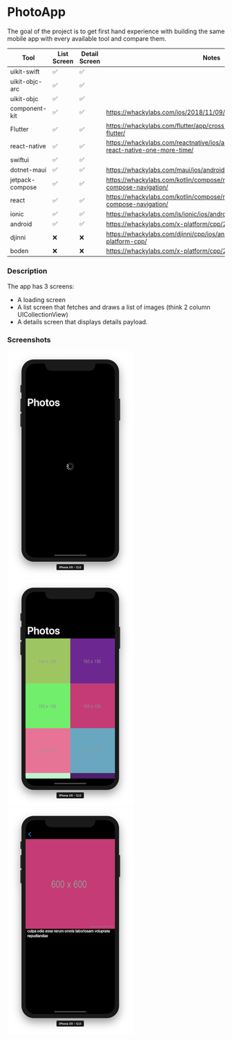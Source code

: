 # PhotoApp

The goal of the project is to get first hand experience with building the same mobile app with every available tool and compare them.

| Tool            | List Screen | Detail Screen | Notes                                                                                          |
|-----------------|-------------|---------------|------------------------------------------------------------------------------------------------|
| uikit-swift     | ✅           | ✅             |                                                                                                |
| uikit-objc-arc  | ✅           | ✅             |                                                                                                |
| uikit-objc      | ✅           | ✅             |                                                                                                |
| component-kit   | ✅           | ✅             | https://whackylabs.com/ios/2018/11/09/hello-component-kit/                                     |
| Flutter         | ✅           | ✅             | https://whackylabs.com/flutter/app/cross-platform/2018/12/14/hello-flutter/                    |
| react-native    | ✅           | ✅             | https://whackylabs.com/reactnative/ios/android/js/2024/01/15/hello-react-native-one-more-time/ |
| swiftui         | ✅           | ✅             |                                                                                                |
| dotnet-maui     | ✅           | ✅             | https://whackylabs.com/maui/ios/android/2024/01/23/hello-maui/                                 |
| jetpack-compose | ✅           | ✅             | https://whackylabs.com/kotlin/compose/navigation/2024/08/16/jetpack-compose-navigation/        |
| react           | ✅           | ✅             | https://whackylabs.com/kotlin/compose/navigation/2024/08/16/jetpack-compose-navigation/        |
| ionic           | ✅           | ✅             | https://whackylabs.com/js/ionic/ios/android/2024/09/06/hello-ionic/                            |
| android         | ✅           | ✅             | https://whackylabs.com/x-platform/cpp/2019/06/01/cpp-x-platform/                               |
| djinni          | ❌           | ❌             | https://whackylabs.com/djinni/cpp/ios/android/2018/11/23/cross-platform-cpp/                   |
| boden           | ❌           | ❌             | https://whackylabs.com/x-platform/cpp/2019/06/01/cpp-x-platform/                               |

### Description

The app has 3 screens:

* A loading screen
* A list screen that fetches and draws a list of images (think 2 column UICollectionView)
* A details screen that displays details payload.

### Screenshots

![Loading](screenshots/00_Loading.png)
![List](screenshots/01_Home.png)
![Details](screenshots/02_Details.png)
